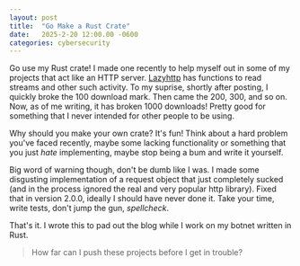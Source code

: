 ```yaml
---
layout: post
title:  "Go Make a Rust Crate"
date:   2025-2-20 12:00.00 -0600
categories: cybersecurity
---
```


Go use my Rust crate! I made one recently to help myself out in some of my projects that act like an HTTP server. [Lazyhttp](https://crates.io/crates/lazyhttp) has functions to read streams and other such activity. To my suprise, shortly after posting, I quickly broke the 100 download mark. Then came the 200, 300, and so on. Now, as of me writing, it has broken 1000 downloads! Pretty good for something that I never intended for other people to be using.

Why should you make your own crate? It's fun! Think about a hard problem you've faced recently, maybe some lacking functionality or something that you just *hate* implementing, maybe stop being a bum and write it yourself.

Big word of warning though, don't be dumb like I was. I made some disgusting implementation of a request object that just completely sucked (and in the process ignored the real and very popular http library). Fixed that in version 2.0.0, ideally I should have never done it. Take your time, write tests, don't jump the gun, *spellcheck*.

That's it. I wrote this to pad out the blog while I work on my botnet written in Rust.

> How far can I push these projects before I get in trouble?